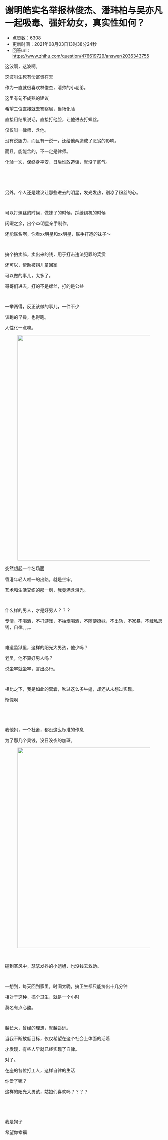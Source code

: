 # 谢明皓实名举报林俊杰、潘玮柏与吴亦凡一起吸毒、强奸幼女，真实性如何？
- 点赞数：6308
- 更新时间：2021年08月03日13时38分24秒
- 回答url：https://www.zhihu.com/question/476619729/answer/2036343755
<body>
 <p data-pid="E1WcpVkl">这波啊，这波啊。</p>
 <p data-pid="sfV8N1nj">这波叫生死有命富贵在天</p>
 <p data-pid="oBZ3nF3e">作为一直就很喜欢林俊杰，潘帅的小老弟。</p>
 <p data-pid="VjIKbsG4">这里有句不成熟的建议</p>
 <p data-pid="3okx7rXG">希望二位直接就去警察局，当场化验</p>
 <p data-pid="xuzhSQii">直接用结果说话，直接打他脸，让他进去打螺丝。</p>
 <p data-pid="5u5OW0_Q">仅仅叫一律师，含他。</p>
 <p data-pid="1q5uPHcz">没有说服力，而且有一说一，还给他两造成了恶劣的影响。</p>
 <p data-pid="Zh61LyxB">而且，能能含的，不一定是律师。</p>
 <p data-pid="N7USss_1">化验一次，保终身平安，日后谁敢造谣，就没了底气。</p>
 <p class="ztext-empty-paragraph"><br></p>
 <p class="ztext-empty-paragraph"><br></p>
 <p data-pid="oFhv4BvD">另外，个人还是建议让那些进去的明星，发光发热，别凉了粉丝的心。</p>
 <p class="ztext-empty-paragraph"><br></p>
 <p data-pid="aeL7UHqq">可以打螺丝的时候，做袜子的时候，踩缝纫机的时候</p>
 <p data-pid="Cd7KftDa">闲暇之余，出个xx明星亲手制作。</p>
 <p data-pid="3o5_zWC_">还能联名啊，你看xx明星和xx明星，联手打造的袜子～</p>
 <p class="ztext-empty-paragraph"><br></p>
 <p data-pid="O7betrky">搞个拍卖嘛，卖出来的钱，用于打击违法犯罪的奖赏</p>
 <p data-pid="8lOU7gJe">还可以，帮助被拐儿童回家</p>
 <p data-pid="3qWYwFv8">可以做的事儿，太多了。</p>
 <p data-pid="_bLiOE2s">哥哥们进去，打的不是螺丝，打的是公益</p>
 <p class="ztext-empty-paragraph"><br></p>
 <p data-pid="lPiyu1rC">一举两得，反正该做的事儿，一件不少</p>
 <p data-pid="k_lBys9v">该跑的早操，也得跑。</p>
 <p data-pid="iZSXQe_b">人性化一点嘛。</p>
 <figure data-size="normal">
  <img src="https://picx.zhimg.com/50/v2-f5f58f662d14f01a1662f9df1880dce0_720w.jpg?source=1940ef5c" data-rawwidth="720" data-rawheight="847" data-size="normal" data-original-token="v2-6ccc42cd59a3aef563400982eb12dc17" data-default-watermark-src="https://pic1.zhimg.com/50/v2-dd7a265fe0c3909b737a2280e98f8621_720w.jpg?source=1940ef5c" class="origin_image zh-lightbox-thumb" width="720" data-original="https://pic1.zhimg.com/v2-f5f58f662d14f01a1662f9df1880dce0_r.jpg?source=1940ef5c">
 </figure>
 <p data-pid="iTs4ShZK">突然想起一个名场面</p>
 <p data-pid="NS1yOQf-">香港年轻人唯一的出路，就是坐牢。</p>
 <p data-pid="ykIpFkJN">艺术和生活交织的那一刻，我竟满含泪光。</p>
 <p class="ztext-empty-paragraph"><br></p>
 <p data-pid="D5GdSXbc">什么样的男人，才是好男人？？？</p>
 <p data-pid="3u-1cxWI">专情，不喝酒，不打游戏，不抽烟喝酒，不随便撩妹，不出轨，不家暴，不藏私房钱，自律。。。。</p>
 <p class="ztext-empty-paragraph"><br></p>
 <p data-pid="YfobPd3F">难道监狱里，这样的阳光大男孩，他少吗？</p>
 <p data-pid="4smr9OwS">老吴，他不算好男人吗？</p>
 <p data-pid="k97Nh4-H">说坐牢就坐牢，言出必行。</p>
 <p class="ztext-empty-paragraph"><br></p>
 <p data-pid="1Lwxy7Tw">相比之下，我是如此的窝囊，吹过这么多牛逼，却还从未想过实现。</p>
 <p data-pid="MUaqXGeA">惭愧啊</p>
 <p class="ztext-empty-paragraph"><br></p>
 <p class="ztext-empty-paragraph"><br></p>
 <p data-pid="Meaize1s">我他妈，一个社畜，都没这么标准的作息</p>
 <p data-pid="6oKy5BvM">为了那几个臭钱，没日没夜的加班。</p>
 <figure data-size="normal">
  <img src="https://picx.zhimg.com/50/v2-e30227d807fb24603639f42d2555dfcc_720w.jpg?source=1940ef5c" data-rawwidth="640" data-rawheight="640" data-size="normal" data-original-token="v2-ea1991f3952b45ab06e95fb1d887b828" data-default-watermark-src="https://picx.zhimg.com/50/v2-c5791506d1fe18d5d109c87c1dfb33ed_720w.jpg?source=1940ef5c" class="origin_image zh-lightbox-thumb" width="640" data-original="https://picx.zhimg.com/v2-e30227d807fb24603639f42d2555dfcc_r.jpg?source=1940ef5c">
 </figure>
 <p class="ztext-empty-paragraph"><br></p>
 <p data-pid="aBEJsAps">碰到寒风中，瑟瑟发抖的小姐姐，也没钱去救助。</p>
 <p class="ztext-empty-paragraph"><br></p>
 <p data-pid="OKpomfDZ">一想到，每天回到家里，时间太晚，搞卫生都只能挤出十几分钟</p>
 <p data-pid="rF-hI0Eu">相对于这种，搞个卫生，就是一个小时</p>
 <p data-pid="ki46GPEo">莫名有点心酸。</p>
 <p class="ztext-empty-paragraph"><br></p>
 <p data-pid="LieFxm86">越长大，曾经的理想，就越遥远。</p>
 <p data-pid="8PGuiltX">当我不断放低目标，仅仅希望在这个社会上体面的活着</p>
 <p data-pid="scSmx7Vt">才发现，有些人早就已经实现了自律。</p>
 <p data-pid="QtOH54Cn">对了。</p>
 <p data-pid="TsZlnewB">在座的各位打工人，这样自律的生活</p>
 <p data-pid="7McQZskB">你爱了嘛？</p>
 <p data-pid="wP6TL01F">这样的阳光大男孩，姑娘们喜欢吗？？？？</p>
 <p class="ztext-empty-paragraph"><br></p>
 <p class="ztext-empty-paragraph"><br></p>
 <p data-pid="SET9t0R0">我是狗子</p>
 <p data-pid="M6Y5FmQP">希望你幸福</p>
 <p></p>
</body>